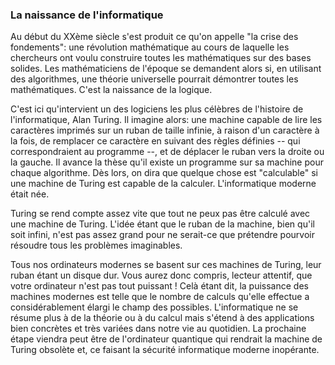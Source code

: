 ### La naissance de l'informatique

Au début du XXème siècle s'est produit ce qu'on appelle "la crise des fondements": une révolution mathématique au cours de laquelle les chercheurs ont voulu construire toutes les mathématiques sur des bases solides. Les mathématiciens de l'époque se demandent alors si, en utilisant des algorithmes, une théorie universelle pourrait démontrer toutes les mathématiques. C'est la naissance de la logique.

C'est ici qu'intervient un des logiciens les plus célèbres de l'histoire de l'informatique, Alan Turing. Il imagine alors: une machine capable de lire les caractères imprimés sur un ruban de taille infinie, à raison d'un caractère à la fois, de remplacer ce caractère en suivant des règles définies -- qui correspondraient au programme --, et de déplacer le ruban vers la droite ou la gauche. Il avance la thèse qu'il existe un programme sur sa machine pour chaque algorithme. Dès lors, on dira que quelque chose est "calculable" si une machine de Turing est capable de la calculer. L'informatique moderne était née.

Turing se rend compte assez vite que tout ne peux pas être calculé avec une machine de Turing. L'idée étant que le ruban de la machine, bien qu'il soit infini, n'est pas assez grand pour ne serait-ce que prétendre pourvoir résoudre tous les problèmes imaginables.

Tous nos ordinateurs modernes se basent sur ces machines de Turing, leur ruban étant un disque dur. Vous aurez donc compris, lecteur attentif, que votre ordinateur n'est pas tout puissant ! Celà étant dit, la puissance des machines modernes est telle que le nombre de calculs qu'elle effectue a considérablement élargi le champ des possibles. L'informatique ne se résume plus à de la théorie ou à du calcul mais s'étend à des applications bien concrètes et très variées dans notre vie au quotidien. La prochaine étape viendra peut être de l'ordinateur quantique qui rendrait la machine de Turing obsolète et, ce faisant la sécurité informatique moderne inopérante.
